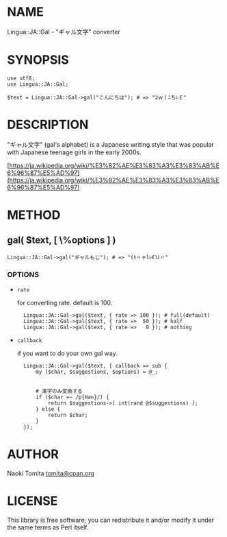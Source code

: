 # NAME

Lingua::JA::Gal - "ギャル文字" converter

# SYNOPSIS

    use utf8;
    use Lingua::JA::Gal;

    $text = Lingua::JA::Gal->gal("こんにちは"); # => "⊇ｗ丨ﾆちﾚ￡"

# DESCRIPTION

"ギャル文字" (gal's alphabet) is a Japanese writing style
that was popular with Japanese teenage girls in the early 2000s.

[https://ja.wikipedia.org/wiki/%E3%82%AE%E3%83%A3%E3%83%AB%E6%96%87%E5%AD%97](https://ja.wikipedia.org/wiki/%E3%82%AE%E3%83%A3%E3%83%AB%E6%96%87%E5%AD%97)

# METHOD

## gal( $text, \[ \\%options \] )

    Lingua::JA::Gal->gal("ギャルもじ"); # => "(ｷ〃ャlﾚ€Ｕ〃"

### OPTIONS

- `rate`

    for converting rate. default is 100.

        Lingua::JA::Gal->gal($text, { rate => 100 }); # full(default)
        Lingua::JA::Gal->gal($text, { rate =>  50 }); # half
        Lingua::JA::Gal->gal($text, { rate =>   0 }); # nothing

- `callback`

    if you want to do your own gal way.

        Lingua::JA::Gal->gal($text, { callback => sub {
            my ($char, $suggestions, $options) = @_;
             

            # 漢字のみ変換する
            if ($char =~ /p{Han}/) {
                return $suggestions->[ int(rand @$suggestions) ];
            } else {
                return $char;
            }
        });

# AUTHOR

Naoki Tomita <tomita@cpan.org>

# LICENSE

This library is free software; you can redistribute it and/or modify
it under the same terms as Perl itself.
